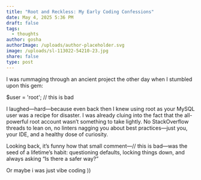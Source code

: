 ```yaml
---
title: "Root and Reckless: My Early Coding Confessions"
date: May 4, 2025 5:36 PM
draft: false
tags:
  - thoughts
author: gosha
authorImage: /uploads/author-placeholder.svg
image: /uploads/sl-113022-54210-23.jpg
share: false
type: post
---
```

I was rummaging through an ancient project the other day when I stumbled upon this gem:

$user = 'root'; // this is bad

I laughed—hard—because even back then I knew using root as your MySQL user was a recipe for disaster. I was already cluing into the fact that the all-powerful root account wasn’t something to take lightly. No StackOverflow threads to lean on, no linters nagging you about best practices—just you, your IDE, and a healthy dose of curiosity.

Looking back, it’s funny how that small comment—// this is bad—was the seed of a lifetime’s habit: questioning defaults, locking things down, and always asking “Is there a safer way?”

O﻿r maybe i was just vibe coding ))